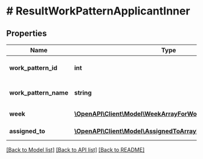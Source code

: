 # # ResultWorkPatternApplicantInner

## Properties

Name | Type | Description | Notes
------------ | ------------- | ------------- | -------------
**work_pattern_id** | **int** | Work pattern id value | [optional]
**work_pattern_name** | **string** | Work pattern name value | [optional]
**week** | [**\OpenAPI\Client\Model\WeekArrayForWorkPatternInner[]**](WeekArrayForWorkPatternInner.md) | Array of Week | [optional]
**assigned_to** | [**\OpenAPI\Client\Model\AssignedToArrayForWorkPatternInner[]**](AssignedToArrayForWorkPatternInner.md) | Array of assignee to | [optional]

[[Back to Model list]](../../README.md#models) [[Back to API list]](../../README.md#endpoints) [[Back to README]](../../README.md)
